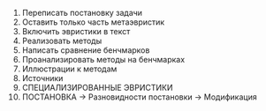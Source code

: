 1. Переписать постановку задачи
2. Оставить только часть метаэвристик
3. Включить эвристики в текст
4. Реализовать методы
5. Написать сравнение бенчмарков
6. Проанализировать методы на бенчмарках
7. Иллюстрации к методам
8. Источники
9. СПЕЦИАЛИЗИРОВАННЫЕ ЭВРИСТИКИ
10. ПОСТАНОВКА -> Разновидности постановки -> Модификация